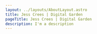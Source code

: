 ```yaml
---
layout: ../layouts/AboutLayout.astro
title: Jess Crees | Digital Garden
pageTitle: Jess Crees | Digital Garden
description: I'm a description
---
```

